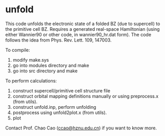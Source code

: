 # unfold
This code unfolds the electronic state of a folded BZ (due to supercell) to the primitive cell BZ. Requires a generated real-space Hamiltonian (using either Wannier90 or other code, in wannier90_hr.dat form). The code follows the idea from Phys. Rev. Lett. 109, 147003.

To compile:
  1) modify make.sys
  2) go into modules directory and make
  3) go into src directory and make
  
To perform calculations:
  1) construct supercell/primitive cell structure file
  2) construct orbital mapping definitions manually or using preprocess.x (from utils).
  3) construct unfold.inp, perform unfolding
  4) postprocess using unfold2plot.x (from utils).
  5) plot

Contact Prof. Chao Cao (ccao@hznu.edu.cn) if you want to know more.
